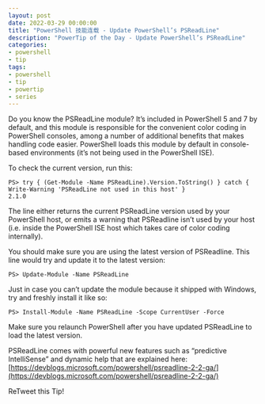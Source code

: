 ```yaml
---
layout: post
date: 2022-03-29 00:00:00
title: "PowerShell 技能连载 - Update PowerShell’s PSReadLine"
description: "PowerTip of the Day - Update PowerShell’s PSReadLine"
categories:
- powershell
- tip
tags:
- powershell
- tip
- powertip
- series
---
```

Do you know the PSReadLine module? It’s included in PowerShell 5 and 7 by default, and this module is responsible for the convenient color coding in PowerShell consoles, among a number of additional benefits that makes handling code easier. PowerShell loads this module by default in console-based environments (it’s not being used in the PowerShell ISE).

To check the current version, run this:


    PS> try { (Get-Module -Name PSReadLine).Version.ToString() } catch { Write-Warning 'PSReadLine not used in this host' }
    2.1.0


The line either returns the current PSReadLine version used by your PowerShell host, or emits a warning that PSReadline isn’t used by your host (i.e. inside the PowerShell ISE host which takes care of color coding internally).

You should make sure you are using the latest version of PSReadline. This line would try and update it to the latest version:


    PS> Update-Module -Name PSReadLine


Just in case you can’t update the module because it shipped with Windows, try and freshly install it like so:


    PS> Install-Module -Name PSReadLine -Scope CurrentUser -Force



Make sure you relaunch PowerShell after you have updated PSReadLine to load the latest version.

PSReadLine comes with powerful new features such as “predictive IntelliSense” and dynamic help that are explained here: [https://devblogs.microsoft.com/powershell/psreadline-2-2-ga/](https://devblogs.microsoft.com/powershell/psreadline-2-2-ga/)





ReTweet this Tip!

<!--本文国际来源：[Update PowerShell’s PSReadLine](https://community.idera.com/database-tools/powershell/powertips/b/tips/posts/update-powershell-s-psreadline)-->

